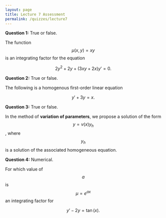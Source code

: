 ```yaml
---
layout: page
title: Lecture 7 Assessment
permalink: /quizzes/lecture7
---
```



**Question 1:**  True or false.

The function $$\mu(x,y) = xy$$ is an integrating factor for the equation

$$2y^2 + 2y + (3xy + 2x)y' = 0.$$

**Question 2:**  True or false.

The following is a homogenous first-order linear equation

$$y' + 3y = x.$$

**Question 3:**  True or false.

In the method of **variation of parameters**, we propose a solution of the form $$y = v(x)y_h$$, where $$y_h$$ is a solution of the associated homogeneous equation.

**Question 4:**  Numerical.

For which value of $$a$$ is $$\mu = e^{ax}$$ an integrating factor for

$$y' - 2y = \tan(x).$$

